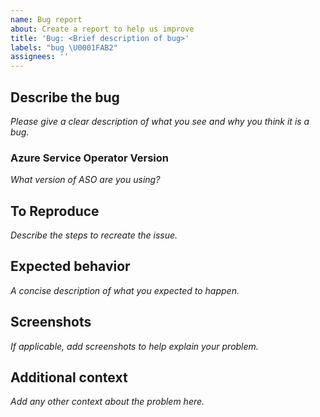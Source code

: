 ```yaml
---
name: Bug report
about: Create a report to help us improve
title: 'Bug: <Brief description of bug>'
labels: "bug \U0001FAB2"
assignees: ''
---
```


## Describe the bug

_Please give a clear description of what you see and why you think it is a bug._

### Azure Service Operator Version

_What version of ASO are you using?_

<!--- 
The version of the operator pod. 
Assuming your ASO is deployed in the default namespace, you can get this version from the container image which the controller is running.
Use one of the following commands:
ASO V1: `kubectl get deployment -n azureoperator-system azureoperator-controller-manager -o wide` and share the image being used by the manager container.
ASO V2: `kubectl get deployment -n azureserviceoperator-system azureserviceoperator-controller-manager -o wide` and share the image being used by the manager container.   
-->

## To Reproduce

_Describe the steps to recreate the issue._

## Expected behavior

_A concise description of what you expected to happen._

## Screenshots

_If applicable, add screenshots to help explain your problem._

## Additional context

_Add any other context about the problem here._
